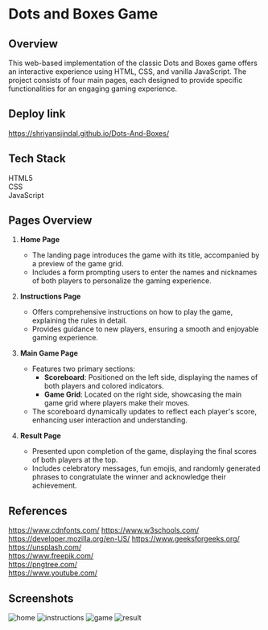 # Dots and Boxes Game
## Overview
This web-based implementation of the classic Dots and Boxes game offers an interactive experience using HTML, CSS, and vanilla JavaScript. The project consists of four main pages, each designed to provide specific functionalities for an engaging gaming experience.

## Deploy link
https://shriyansjindal.github.io/Dots-And-Boxes/


## Tech Stack
 HTML5  
 CSS    
 JavaScript
 
## Pages Overview

1. **Home Page**
   - The landing page introduces the game with its title, accompanied by a preview of the game grid.
   - Includes a form prompting users to enter the names and nicknames of both players to personalize the gaming experience.

2. **Instructions Page**
   - Offers comprehensive instructions on how to play the game, explaining the rules in detail.
   - Provides guidance to new players, ensuring a smooth and enjoyable gaming experience.

3. **Main Game Page**
   - Features two primary sections:
     - **Scoreboard**: Positioned on the left side, displaying the names of both players and colored indicators.
     - **Game Grid**: Located on the right side, showcasing the main game grid where players make their moves.
   - The scoreboard dynamically updates to reflect each player's score, enhancing user interaction and understanding.

4. **Result Page**
   - Presented upon completion of the game, displaying the final scores of both players at the top.
   - Includes celebratory messages, fun emojis, and randomly generated phrases to congratulate the winner and acknowledge their achievement.

## References
https://www.cdnfonts.com/
https://www.w3schools.com/
https://developer.mozilla.org/en-US/
https://www.geeksforgeeks.org/
https://unsplash.com/   
https://www.freepik.com/    
https://pngtree.com/    
https://www.youtube.com/

## Screenshots

![home](https://github.com/ShriyansJindal/Dots-And-Boxes/screenshots/home.png)
![instructions](https://github.com/ShriyansJindal/Dots-And-Boxes/assets/92571950/87c3133b-bc63-4093-9d19-41fb9bf41d37)
![game](https://github.com/ShriyansJindal/Dots-And-Boxes/assets/92571950/a2491388-2a70-4022-ae2e-b5378d72ff82)
![result](https://github.com/ShriyansJindal/Dots-And-Boxes/assets/92571950/4c705b1c-6666-4836-934e-0b1e2934be4e)
